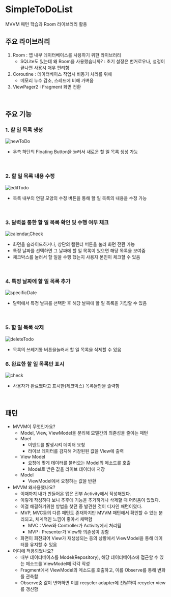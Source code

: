 # SimpleToDoList
MVVM 패턴 학습과 Room 라이브러리 활용

## 주요 라이브러리
1. Room : 앱 내부 데이터베이스를 사용하기 위한 라이브러리
    - SQLite도 있는데 왜 Room을 사용했습니까? : 초기 설정은 번거로우나, 설정이 끝나면 사용시 매우 편리함
1. Coroutine : 데이터베이스 작업시 비동기 처리를 위해
    -  메모리 누수 감소, 스레드에 비해 가벼움
1. ViewPager2 : Fragment 화면 전환

<br>

## 주요 기능
### 1. 할 일 목록 생성<br>
![newToDo](https://user-images.githubusercontent.com/97011241/184499921-480a75d4-981b-40c4-8833-123714d125d9.gif)
- 우측 하단의 Floating Button을 눌러서 새로운 할 일 목록 생성 가능

<br>

### 2. 할 일 목록 내용 수정<br>
![editTodo](https://user-images.githubusercontent.com/97011241/184499952-2645a000-aab2-4f01-bad3-2dc4a5d5ba4f.gif)
- 목록 내부의 연필 모양의 수정 버튼을 통해 할 일 목록의 내용을 수정 가능

<br>

### 3. 달력을 통한 할 일 목록 확인 및 수행 여부 체크<br>
![calendar,Check](https://user-images.githubusercontent.com/97011241/184499996-1c2f4722-bc03-4515-99fa-47c66aa86513.gif)
- 화면을 슬라이드하거나, 상단의 캘린더 버튼을 눌러 화면 전환 가능
- 특정 날짜를 선택하면 그 날짜에 할 일 목록이 있으면 해당 목록을 보여줌
- 체크박스를 눌러서 할 일을 수행 했는지 사용자 본인이 체크할 수 있음

<br>

### 4. 특정 날짜에 할 일 목록 추가<br>
![specificDate](https://user-images.githubusercontent.com/97011241/184500095-d48f39f5-2ff8-4ccf-be9d-b3cf570b2d7b.gif)
- 달력에서 특정 날짜를 선택한 후 해당 날짜에 할 일 목록을 기입할 수 있음

<br>

### 5. 할 일 목록 삭제<br>
![deleteTodo](https://user-images.githubusercontent.com/97011241/184500158-94b7be7b-5a67-46ea-8982-8d712440fff9.gif)
- 목록의 쓰레기통 버튼을눌러서 할 일 목록을 삭제할 수 있음

### 6. 완료한 할 일 목록만 표시<br>
![check](https://user-images.githubusercontent.com/97011241/186813059-bd808e65-7ee4-45cf-8d3e-a1e54d9f8bb3.gif)
- 사용자가 완료했다고 표시한(체크박스) 목록들만을 출력함


<br>

## 패턴
- MVVM이 무엇인가요?
  - Model, View, ViewModel을 분리해 모델간의 의존성을 줄이는 패턴
  - Moel
    - 이벤트를 발생시켜 데이터 요청
    - 라이브 데이터를 감지해 저장된된 값을 View에 출력
  - View Model
    - 요청에 맞게 데이터를 불러오는 Model의 메소드를 호출
    - Model로 받은 값을 라이브 데이터에 저장
  - Model
    - ViewModel에서 요청하는 값을 반환
- MVVM 왜사용했나요?
  - 이때까지 내가 만들어온 앱은 전부 Activity에서 작성해왔다.
  - 이렇게 작성하다 보니 추후에 기능을 추가하거나 삭제할 때 어려움이 있었다.
  - 이걸 해결하기위한 방법을 찾던 중 발견한 것이 디자인 패턴이였다.
  - MVP, MVC등의 다른 패턴도 존재하지만 MVVM 패턴에서 확인할 수 있는 분리되고, 체계적인 느낌이 좋아서 채택함
    - MVC : View와 Controller가 Activity에서 처리됨
    - MVP : Presenter가 View와 의존성이 강함
  - 화면이 회전되어 View가 재생성되는 등의 상황에서 ViewModel을 통해 데이터를 유지할 수 있음
- 어디에 적용되었나요?
  - 내부 데이터베이스를 Model(Repository), 해당 데이터베이스에 접근할 수 있는 메소드를 ViewModel에 각각 작성
  - Fragment에서 ViewModel의 메소드를 호출하고, 이를 Observe를 통해 변화를 관측함
  - Observe중 값이 변화하면 이를 recycler adapter에 전달하여 recycler view를 갱신함
